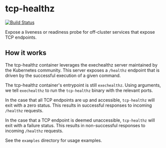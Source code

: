 # tcp-healthz

[![Build Status](https://snap-ci.com/ulSrRsof30gMr7eaXZ_eufLs7XQtmS6Lw4eYwkmATn4/build_image)](https://snap-ci.com/apprenda/kismatic/branch/master)

Expose a liveness or readiness probe for off-cluster services that expose TCP endpoints.

## How it works
The tcp-healthz container leverages the exechealthz server maintained by the Kubernetes community. This server exposes a `/healthz` endpoint that is driven by the successful execution of a given command.

The tcp-healthz container's entrypoint is still `exechealthz`. Using arguments, we tell `exechealthz` to run the `tcp-healthz` binary with the relevant ports.

In the case that all TCP endpoints are up and accessible, `tcp-healthz` will exit with a zero status. This results in successful responses to incoming `/healthz` requests.

In the case that a TCP endpoint is deemed unaccessible, `tcp-healthz` will exit with a failure status. This results in non-successful responses to incoming `/healthz` requests.

See the `examples` directory for usage examples.
